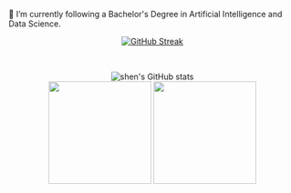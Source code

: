 

🌱 I’m currently following a Bachelor's Degree in Artificial Intelligence and Data Science.
<div align="center">

[![GitHub Streak](https://github-readme-streak-stats.herokuapp.com?user=oshengeenath&theme=tokyonight&border_radius=4.7&date_format=M%20j%5B%2C%20Y%5D)](https://git.io/streak-stats)

<br>

![shen's GitHub stats](https://github-readme-stats.vercel.app/api?username=oshengeenath&show_icons=true&theme=tokyonight)
<br>
 <img height="180em" src="https://github-profile-summary-cards.vercel.app/api/cards/repos-per-language?username=oshengeenath&theme=tokyonight"/>
  <img height="180em" src="https://github-profile-summary-cards.vercel.app/api/cards/most-commit-language?username=oshengeenath&theme=tokyonight"  />
  </div>

